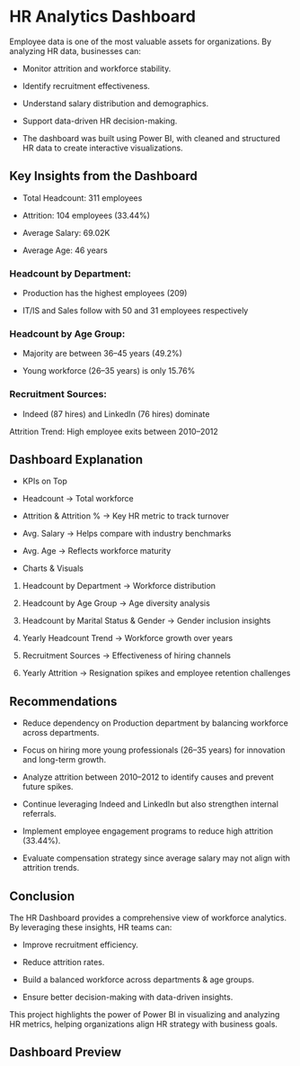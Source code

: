 # HR Analytics Dashboard

Employee data is one of the most valuable assets for organizations. By analyzing HR data, businesses can:

- Monitor attrition and workforce stability.

- Identify recruitment effectiveness.

- Understand salary distribution and demographics.

- Support data-driven HR decision-making.

- The dashboard was built using Power BI, with cleaned and structured HR data to create interactive visualizations.

##  Key Insights from the Dashboard

- Total Headcount: 311 employees

- Attrition: 104 employees (33.44%)

- Average Salary: 69.02K

- Average Age: 46 years

### Headcount by Department:

- Production has the highest employees (209)

- IT/IS and Sales follow with 50 and 31 employees respectively

### Headcount by Age Group:

- Majority are between 36–45 years (49.2%)

- Young workforce (26–35 years) is only 15.76%

### Recruitment Sources:

- Indeed (87 hires) and LinkedIn (76 hires) dominate

Attrition Trend: High employee exits between 2010–2012

## Dashboard Explanation
- KPIs on Top

- Headcount → Total workforce

- Attrition & Attrition % → Key HR metric to track turnover

- Avg. Salary → Helps compare with industry benchmarks

- Avg. Age → Reflects workforce maturity

- Charts & Visuals

1. Headcount by Department → Workforce distribution

2. Headcount by Age Group → Age diversity analysis

3.  Headcount by Marital Status & Gender → Gender inclusion insights

4. Yearly Headcount Trend → Workforce growth over years

5. Recruitment Sources → Effectiveness of hiring channels

6. Yearly Attrition → Resignation spikes and employee retention challenges

## Recommendations

- Reduce dependency on Production department by balancing workforce across departments.

- Focus on hiring more young professionals (26–35 years) for innovation and long-term growth.

- Analyze attrition between 2010–2012 to identify causes and prevent future spikes.

- Continue leveraging Indeed and LinkedIn but also strengthen internal referrals.

- Implement employee engagement programs to reduce high attrition (33.44%).

- Evaluate compensation strategy since average salary may not align with attrition trends.

## Conclusion

The HR Dashboard provides a comprehensive view of workforce analytics.
By leveraging these insights, HR teams can:

- Improve recruitment efficiency.

- Reduce attrition rates.

- Build a balanced workforce across departments & age groups.

- Ensure better decision-making with data-driven insights.

This project highlights the power of Power BI in visualizing and analyzing HR metrics, helping organizations align HR strategy with business goals.

## Dashboard Preview
